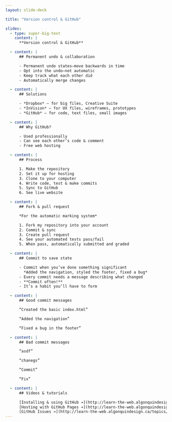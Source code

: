 ```yaml
---
layout: slide-deck

title: "Version control & GitHub"

slides:
  - type: super-big-text
    content: |
      **Version control & GitHub**

  - content: |
      ## Permanent undo & collaboration

      - Permanent undo states—move backwards in time
      - Opt into the undo—not automatic
      - Keep track what each other did
      - Automatically merge changes

  - content: |
      ## Solutions

      - *Dropbox* — for big files, Creative Suite
      - *InVision* — for UX files, wireframes, prototypes
      - *GitHub* — for code, text files, small images

  - content: |
      ## Why GitHub?

      - Used professionally
      - Can see each other’s code & comment
      - Free web hosting

  - content: |
      ## Process

      1. Make the repository
      2. Set it up for hosting
      3. Clone to your computer
      4. Write code, test & make commits
      5. Sync to GitHub
      6. See live website

  - content: |
      ## Fork & pull request

      *For the automatic marking system*

      1. Fork my repository into your account
      2. Commit & sync
      3. Create pull request
      4. See your automated tests pass/fail
      5. When pass, automatically submitted and graded

  - content: |
      ## Commit to save state

      - Commit when you’ve done something significant
        *Added the navigation, styled the footer, fixed a bug*
      - Every commit needs a message describing what changed
      - **Commit often!**
      - It’s a habit you’ll have to form

  - content: |
      ## Good commit messages

      “Created the basic index.html”

      “Added the navigation”

      “Fixed a bug in the footer”

  - content: |
      ## Bad commit messages

      “asdf”

      “chanegs”

      “Commit”

      “Fix”

  - content: |
      ## Videos & tutorials

      [Installing & using GitHub ➔](http://learn-the-web.algonquindesign.ca/topics/installing-and-using-github/)
      [Hosting with GitHub Pages ➔](http://learn-the-web.algonquindesign.ca/topics/github-pages/)
      [GitHub Issues ➔](http://learn-the-web.algonquindesign.ca/topics/github-issues/)
---
```

